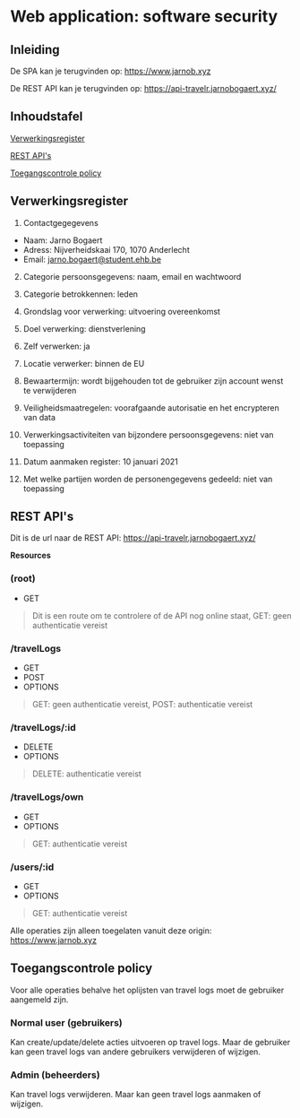 # Web application: software security

## Inleiding

De SPA kan je terugvinden op: https://www.jarnob.xyz

De REST API kan je terugvinden op: https://api-travelr.jarnobogaert.xyz/

## Inhoudstafel

[Verwerkingsregister](#Verwerkingsregister)

[REST API's](#REST-API's)

[Toegangscontrole policy](#Toegangscontrole-policy)

## Verwerkingsregister

1. Contactgegegevens

- Naam: Jarno Bogaert
- Adress: Nijverheidskaai 170, 1070 Anderlecht
- Email: jarno.bogaert@student.ehb.be

2. Categorie persoonsgegevens: naam, email en wachtwoord

3. Categorie betrokkennen: leden

4. Grondslag voor verwerking: uitvoering overeenkomst

5. Doel verwerking: dienstverlening

6. Zelf verwerken: ja

7. Locatie verwerker: binnen de EU

8. Bewaartermijn: wordt bijgehouden tot de gebruiker zijn account wenst te verwijderen

9. Veiligheidsmaatregelen: voorafgaande autorisatie en het encrypteren van data

10. Verwerkingsactiviteiten van bijzondere persoonsgegevens: niet van toepassing

11. Datum aanmaken register: 10 januari 2021

12. Met welke partijen worden de personengegevens gedeeld: niet van toepassing

## REST API's

Dit is de url naar de REST API: https://api-travelr.jarnobogaert.xyz/

**Resources**

### (root)

- GET

> Dit is een route om te controlere of de API nog online staat, GET: geen authenticatie vereist

### /travelLogs

- GET
- POST
- OPTIONS

> GET: geen authenticatie vereist, POST: authenticatie vereist

### /travelLogs/:id

- DELETE
- OPTIONS

> DELETE: authenticatie vereist

### /travelLogs/own

- GET
- OPTIONS

> GET: authenticatie vereist

### /users/:id

- GET
- OPTIONS

> GET: authenticatie vereist

Alle operaties zijn alleen toegelaten vanuit deze origin: https://www.jarnob.xyz

## Toegangscontrole policy

Voor alle operaties behalve het oplijsten van travel logs moet de gebruiker aangemeld zijn.

### Normal user (gebruikers)

Kan create/update/delete acties uitvoeren op travel logs. Maar de gebruiker kan geen travel logs van andere gebruikers verwijderen of wijzigen.

### Admin (beheerders)

Kan travel logs verwijderen. Maar kan geen travel logs aanmaken of wijzigen.
